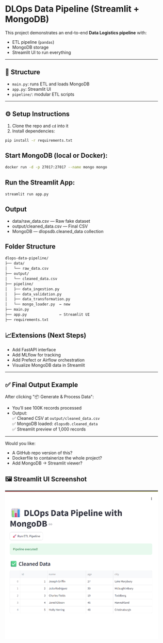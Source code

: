 # DLOps Data Pipeline (Streamlit + MongoDB)

This project demonstrates an end-to-end **Data Logistics pipeline** with:

- ETL pipeline (`pandas`)
- MongoDB storage
- Streamlit UI to run everything

---

## 📁 Structure

- `main.py`: runs ETL and loads MongoDB
- `app.py`: Streamlit UI
- `pipeline/`: modular ETL scripts

---

## ⚙️ Setup Instructions

1. Clone the repo and `cd` into it
2. Install dependencies:

```bash
pip install -r requirements.txt
```
## Start MongoDB (local or Docker):
```bash
docker run -d -p 27017:27017 --name mongo mongo
```
## Run the Streamlit App:
```bash
streamlit run app.py
```
## Output
* data/raw_data.csv — Raw fake dataset
* output/cleaned_data.csv — Final CSV
* MongoDB — dlopsdb.cleaned_data collection

## Folder Structure
```bash
dlops-data-pipeline/
├── data/
│   └── raw_data.csv
├── output/
│   └── cleaned_data.csv
├── pipeline/
│   ├── data_ingestion.py
│   ├── data_validation.py
│   ├── data_transformation.py
│   └── mongo_loader.py  ← new
├── main.py
├── app.py               ← Streamlit UI
├── requirements.txt
```

##  📈Extensions (Next Steps)
* Add FastAPI interface
* Add MLflow for tracking
* Add Prefect or Airflow orchestration
* Visualize MongoDB data in Streamlit



---

## ✅ Final Output Example

After clicking "📦 Generate & Process Data":

- You’ll see 100K records processed
- Output:  
  ✅ Cleaned CSV at `output/cleaned_data.csv`  
  ✅ MongoDB loaded: `dlopsdb.cleaned_data`  
  ✅ Streamlit preview of 1,000 records

---

Would you like:
- A GitHub repo version of this?
- Dockerfile to containerize the whole project?
- Add MongoDB → Streamlit viewer?

## 🖼️ Streamlit UI Screenshot

![Streamlit Screenshot](assets/output.png)
